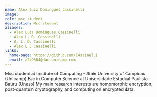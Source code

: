 ```yaml
---
name: Alex Luiz Domingues Cassinelli
image: 
role: msc student
description: Msc student
aliases:
  - Alex Luiz Domingues Cassinelli
  - Alex L. D. Cassinelli
  - A. L. D. Cassinelli
  - Alex L D Cassinelli
links:
  home-page: https://github.com/C4ssinelli
  email: a249884@dac.unicamp.com
---
```


Msc student at Institute of Computing - State University of Campinas (Unicamp)
Bsc in Computer Science at Universidade Estadual Paulista - Bauru (Unesp)
My main research interests are homomorphic encryption, post-quantum cryptography, and computing on encrypted data.
